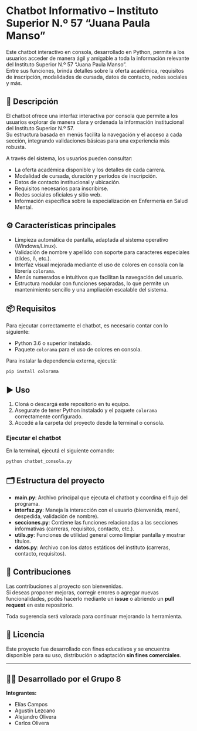 # Chatbot Informativo – Instituto Superior N.º 57 “Juana Paula Manso”

Este chatbot interactivo en consola, desarrollado en Python, permite a los usuarios acceder de manera ágil y amigable a toda la información relevante del Instituto Superior N.º 57 “Juana Paula Manso”.  
Entre sus funciones, brinda detalles sobre la oferta académica, requisitos de inscripción, modalidades de cursada, datos de contacto, redes sociales y más.

## 📝 Descripción

El chatbot ofrece una interfaz interactiva por consola que permite a los usuarios explorar de manera clara y ordenada la información institucional del Instituto Superior N.º 57.  
Su estructura basada en menús facilita la navegación y el acceso a cada sección, integrando validaciones básicas para una experiencia más robusta.

A través del sistema, los usuarios pueden consultar:

- La oferta académica disponible y los detalles de cada carrera.
- Modalidad de cursada, duración y períodos de inscripción.
- Datos de contacto institucional y ubicación.
- Requisitos necesarios para inscribirse.
- Redes sociales oficiales y sitio web.
- Información específica sobre la especialización en Enfermería en Salud Mental.

## ⚙️ Características principales

- Limpieza automática de pantalla, adaptada al sistema operativo (Windows/Linux).
- Validación de nombre y apellido con soporte para caracteres especiales (tildes, ñ, etc.).
- Interfaz visual mejorada mediante el uso de colores en consola con la librería `colorama`.
- Menús numerados e intuitivos que facilitan la navegación del usuario.
- Estructura modular con funciones separadas, lo que permite un mantenimiento sencillo y una ampliación escalable del sistema.

## 📦 Requisitos

Para ejecutar correctamente el chatbot, es necesario contar con lo siguiente:

- Python 3.6 o superior instalado.
- Paquete `colorama` para el uso de colores en consola.

Para instalar la dependencia externa, ejecutá:

```bash
pip install colorama
```

## ▶️ Uso

1. Cloná o descargá este repositorio en tu equipo.
2. Asegurate de tener Python instalado y el paquete `colorama` correctamente configurado.
3. Accedé a la carpeta del proyecto desde la terminal o consola.

### Ejecutar el chatbot

En la terminal, ejecutá el siguiente comando:

```bash
python chatbot_consola.py
```

## 🗂️ Estructura del proyecto

- **main.py**: Archivo principal que ejecuta el chatbot y coordina el flujo del programa.
- **interfaz.py**: Maneja la interacción con el usuario (bienvenida, menú, despedida, validación de nombre).
- **secciones.py**: Contiene las funciones relacionadas a las secciones informativas (carreras, requisitos, contacto, etc.).
- **utils.py**: Funciones de utilidad general como limpiar pantalla y mostrar títulos.
- **datos.py**: Archivo con los datos estáticos del instituto (carreras, contacto, requisitos).

## 🤝 Contribuciones

Las contribuciones al proyecto son bienvenidas.  
Si deseas proponer mejoras, corregir errores o agregar nuevas funcionalidades, podés hacerlo mediante un **issue** o abriendo un **pull request** en este repositorio.

Toda sugerencia será valorada para continuar mejorando la herramienta.

## 📄 Licencia

Este proyecto fue desarrollado con fines educativos y se encuentra disponible para su uso, distribución o adaptación **sin fines comerciales**.

---

## 👨‍💻 Desarrollado por el Grupo 8

**Integrantes:**

- Elías Campos
- Agustín Lezcano
- Alejandro Olivera
- Carlos Olivera
